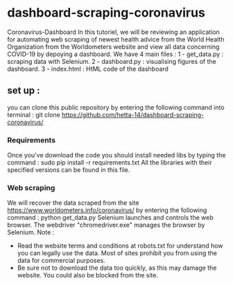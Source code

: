 # dashboard-scraping-coronavirus
Coronavirus-Dashboard
In this tutoriel, we will be reviewing an application for automating  web scraping of newest health advice from the World Health Organization from the Worldometers website
and view all data concerning COVID-19 by depoying a dashboard.
We have 4 main files :
  1 - get_data.py : scraping data with Selenium.
  2 - dashboard.py : visualising figures of the dashboard.
  3 - index.html : HtML code of the dashboard
  
## set up :

you can clone this public repository by entering the following command into terminal :
git clone https://github.com/hetta-14/dashboard-scraping-coronavirus/
### Requirements 
Once you've download the code you should install needed libs by typing the command :
sudo pip install -r requirements.txt
All the libraries with their specified versions can be found in this file.
### Web scraping
We will recover the data scraped from the site https://www.worldometers.info/coronavirus/ by entering the following command :
python get_data.py
Selenium launches and controls the web browser. The webdriver "chromedriver.exe" manages the browser by Selenium.
Note : 
  - Read the website terms and conditions at robots.txt for understand how you can legally use the data. Most of sites prohibit you from using the data for commercial purposes.
  - Be sure not to download the data too quickly, as this may damage the website. You could also be blocked from the site.
  
